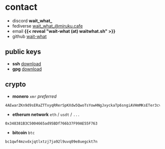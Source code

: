 # contact
- discord **wait_what_**
- fediverse [wait_what_@miruku.cafe](https://miruku.cafe/@wait_what_)
- email **{{< reveal "wa​it-wh​at (аt) wаi​twh​at.sh" >}}**
- github [wait-what](https://github.com/wait-what)

## public keys
- **ssh** [download](/contact/waitwhat.sh_authorized_keys.txt)
- **gpg** [download](/contact/waitwhat.sh_pgp_pubkey.txt)

## crypto
- **monero** `xmr` _preferred_
```
4AEwarZKn9d9sERaZTTxyqRRerSpKXdw5QwoTsYowHNgJxyckaTp6sngiAVHmMKsETer3cvWVxd1FjFWHFFzkP5cJCMKsbS
```
- **etherum network** `eth` / `usdt` / `...`
```
0x348381B3C5004665ad95BDf766b37F99AE55F763
```
- **bitcoin** `btc`
```
bc1qwf4mzvdxjqtlxtzj7ja92l9uvq09e8uegckt7n
```
